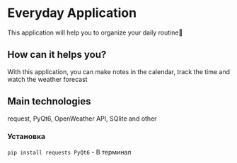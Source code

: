 <h1>Everyday Application</h1>
This application will help you to organize your daily routine💼
<h2>How can it helps you?</h2>
With this application, you can make notes in the calendar, track the time and watch the weather forecast

<h2>Main technologies</h2>
request, PyQt6, OpenWeather API, SQlite and other
<h3>Установка</h3>
<code>pip install requests PyQt6</code> - В терминал
